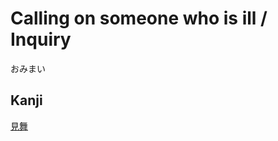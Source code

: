 # Calling on someone who is ill / Inquiry	
おみまい

## Kanji
[見](../Kanji/kanji-dict/見.md)[舞](../Kanji/kanji-dict/舞.md)